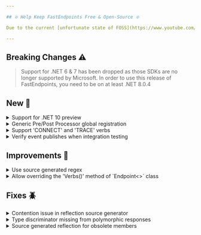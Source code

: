 ```yaml
---

## ❇️ Help Keep FastEndpoints Free & Open-Source ❇️

Due to the current [unfortunate state of FOSS](https://www.youtube.com/watch?v=H96Va36xbvo), please consider [becoming a sponsor](https://opencollective.com/fast-endpoints) and help us beat the odds to keep the project alive and free for everyone.

---
```


<!-- <details><summary>title text</summary></details> -->

## Breaking Changes ⚠️

> Support for .NET 6 & 7 has been dropped as those SDKs are no longer supported by Microsoft. In order to use this release of FastEndpoints, you need to be on at least .NET 8.0.4

## New 🎉

<details><summary>Support for .NET 10 preview</summary>

You can start targeting `net10.0` SDK in your FE projects now. Currently preview versions of the dependencies are used.

</details>

<details><summary>Generic Pre/Post Processor global registration</summary>

Open generic pre/post processors can now be registered globally using the endpoint configurator func like so:

```cs
app.UseFastEndpoints(c => c.Endpoints.Configurator = ep => ep.PreProcessors(Order.Before, typeof(MyPreProcessor<>)))
```

```cs
sealed class MyPreProcessor<TRequest> : IPreProcessor<TRequest>
{
    public Task PreProcessAsync(IPreProcessorContext<TRequest> ctx, CancellationToken c)
    {
        ...
    }
}
```

</details>

<details><summary>Support 'CONNECT' and 'TRACE' verbs</summary>

The `FastEndpoints.Http` enum and the endpoint base classes now have support for the HTTP `CONNECT` & `TRACE` verbs.

</details>

<details><summary>Verify event publishes when integration testing</summary>

When integration testing using the `AppFixture`, it is now possible to setup a `Test Event Receiver` as a collector of all the events that gets published from your code.
These received events can be used as verification that your code did actually publish the desired event. A full example of this new capability can be seen [here](https://gist.github.com/dj-nitehawk/ae85c63fefb1e8163fdd37ca6dcb7bfd).

</details>

## Improvements 🚀

<details><summary>Use source generated regex</summary>

Source generated regex is now used whereever possible. Source generated regex was not used before due to having to support older SDK versions.

</details>

<details><summary>Allow overriding the 'Verbs()' method of `Endpoint<>` class</summary>

The `Verbs()` method was sealed until now because it was doing some essential setup which was required for adding the default request/response swagger descriptions.
This logic has been moved out of the `Verbs()` method making it overrideable if needed.

</details>

## Fixes 🪲

<details><summary>Contention issue in reflection source generator</summary>

The reflection source generator was using some static state which was causing issues in certain usage scenarios, which has now been fixed.

</details>

<details><summary>Type discriminator missing from polymorphic responses</summary>

The type discriminator was not being serialized by STJ when the response type was a base type, due to an oversight in the default response serialized func.

</details>

<details><summary>Source generated reflection for obsolete members</summary>

When source generation happens for obsolete members of classes, the generated file triggered a compiler warning, which has now been correctly handled.

</details>